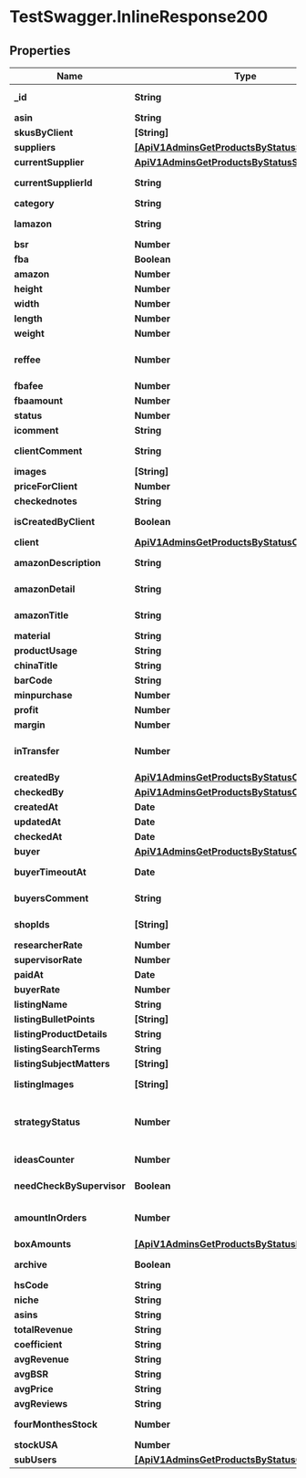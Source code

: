 # TestSwagger.InlineResponse200

## Properties

Name | Type | Description | Notes
------------ | ------------- | ------------- | -------------
**_id** | **String** | GUID продукта в базе данных | [optional] 
**asin** | **String** | ASIN продукта | [optional] 
**skusByClient** | **[String]** |  | [optional] 
**suppliers** | [**[ApiV1AdminsGetProductsByStatusSuppliers]**](ApiV1AdminsGetProductsByStatusSuppliers.md) |  | [optional] 
**currentSupplier** | [**ApiV1AdminsGetProductsByStatusSuppliers**](ApiV1AdminsGetProductsByStatusSuppliers.md) |  | [optional] 
**currentSupplierId** | **String** | GUID поставщика в базе данных | [optional] 
**category** | **String** | Категория | [optional] 
**lamazon** | **String** | Ссылка на этот продукт на амазоне. | [optional] 
**bsr** | **Number** |  | [optional] 
**fba** | **Boolean** | Признак fba | [optional] 
**amazon** | **Number** |  | [optional] 
**height** | **Number** | Высота | [optional] 
**width** | **Number** | Ширина | [optional] 
**length** | **Number** | Длинна | [optional] 
**weight** | **Number** | Вес | [optional] 
**reffee** | **Number** | комиссия которую берет амазон за любой заказ - 15% | [optional] 
**fbafee** | **Number** | ФБА комиссия | [optional] 
**fbaamount** | **Number** |  Общая сумма с фба. | [optional] 
**status** | **Number** | Код текущего статуса | [optional] 
**icomment** | **String** | Комментарии к товару. | [optional] 
**clientComment** | **String** | Комментарии к товару, от клиента. | [optional] 
**images** | **[String]** | Массив картинок. | [optional] 
**priceForClient** | **Number** | Цена для клиента | [optional] 
**checkednotes** | **String** |  | [optional] 
**isCreatedByClient** | **Boolean** | Признак isCreatedByClient | [optional] 
**client** | [**ApiV1AdminsGetProductsByStatusCreatedBy**](ApiV1AdminsGetProductsByStatusCreatedBy.md) |  | [optional] 
**amazonDescription** | **String** | Описание с сайта амазон. | [optional] 
**amazonDetail** | **String** | Данные из поля детали с сайта амазон. | [optional] 
**amazonTitle** | **String** | Заголовок на товар с сайта амазон. | [optional] 
**material** | **String** | Материл продукта | [optional] 
**productUsage** | **String** | Применение продукта | [optional] 
**chinaTitle** | **String** | chinese title? | [optional] 
**barCode** | **String** | Баркод | [optional] 
**minpurchase** | **Number** | Минимальный заказ | [optional] 
**profit** | **Number** | Прибыль | [optional] 
**margin** | **Number** | Маржа | [optional] 
**inTransfer** | **Number** | Кол-во товаров, которые находятся в пути | [optional] 
**createdBy** | [**ApiV1AdminsGetProductsByStatusCreatedBy**](ApiV1AdminsGetProductsByStatusCreatedBy.md) |  | [optional] 
**checkedBy** | [**ApiV1AdminsGetProductsByStatusCreatedBy**](ApiV1AdminsGetProductsByStatusCreatedBy.md) |  | [optional] 
**createdAt** | **Date** | Дата создания | [optional] 
**updatedAt** | **Date** | Дата изменения | [optional] 
**checkedAt** | **Date** | Дата проверки | [optional] 
**buyer** | [**ApiV1AdminsGetProductsByStatusCreatedBy**](ApiV1AdminsGetProductsByStatusCreatedBy.md) |  | [optional] 
**buyerTimeoutAt** | **Date** | Дедлаин на на поиск поставщика байером. | [optional] 
**buyersComment** | **String** | Комментарии к товару от байера. | [optional] 
**shopIds** | **[String]** | ID магазинов для продукта | [optional] 
**researcherRate** | **Number** | Савка ресечера. | [optional] 
**supervisorRate** | **Number** | Савка супервайзера. | [optional] 
**paidAt** | **Date** | Дата оплаты | [optional] 
**buyerRate** | **Number** | Савка байера. | [optional] 
**listingName** | **String** |  | [optional] 
**listingBulletPoints** | **[String]** | Массив ... | [optional] 
**listingProductDetails** | **String** |  | [optional] 
**listingSearchTerms** | **String** |  | [optional] 
**listingSubjectMatters** | **[String]** | Массив ... | [optional] 
**listingImages** | **[String]** | массив картинок(в виде прямых ссылок). | [optional] 
**strategyStatus** | **Number** | У поля на данный момент будет 5 возможных значений: 0, 10, 20, 30, 40 | [optional] 
**ideasCounter** | **Number** | Кол-во идей продукта в статусе 10 | [optional] 
**needCheckBySupervisor** | **Boolean** | Признак needCheckBySupervisor | [optional] 
**amountInOrders** | **Number** | Сколько такого продукта находится в заказах. | [optional] 
**boxAmounts** | [**[ApiV1AdminsGetProductsByStatusBoxAmounts]**](ApiV1AdminsGetProductsByStatusBoxAmounts.md) |  | [optional] 
**archive** | **Boolean** | Флаг указывает что продукт в архиве. | [optional] 
**hsCode** | **String** | hsCode продукта. | [optional] 
**niche** | **String** | Ниша | [optional] 
**asins** | **String** | Асины | [optional] 
**totalRevenue** | **String** | Общий доход | [optional] 
**coefficient** | **String** | Коэффициент прибыли | [optional] 
**avgRevenue** | **String** | Средний доход | [optional] 
**avgBSR** | **String** | Средний BSR | [optional] 
**avgPrice** | **String** | Средняя цена | [optional] 
**avgReviews** | **String** | Средний отзывы | [optional] 
**fourMonthesStock** | **Number** | Каков должен быть сток за 4 месяца | [optional] 
**stockUSA** | **Number** |  | [optional] 
**subUsers** | [**[ApiV1AdminsGetProductsByStatusCreatedBy]**](ApiV1AdminsGetProductsByStatusCreatedBy.md) |  | [optional] 


